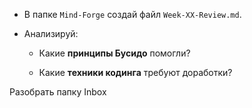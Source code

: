 - В папке `Mind-Forge` создай файл `Week-XX-Review.md`.
    
- Анализируй:
    
    - Какие **принципы Бусидо** помогли?
        
    - Какие **техники кодинга** требуют доработки?

Разобрать папку Inbox